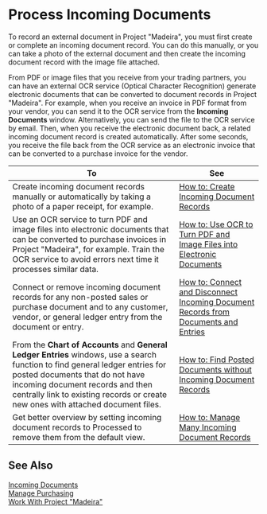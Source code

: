<properties
                pageTitle="Process Incoming Documents| Project “Madeira”"
                description="Process Incoming Documents"
                services="project-madeira"
                documentationCenter=""
                authors="SorenGP"
/>
<tags
    ms.service="project-madeira"
    ms.topic="article"
    ms.devlang="na"
    ms.topic="article"
    ms.tgt_pltfrm="na"
    ms.workload="Madeira"
    ms.date="05/12/2016"
    ms.author="SorenGP" />

# Process Incoming Documents

To record an external document in Project "Madeira", you must first create or complete an incoming document record. You can do this manually, or you can take a photo of the external document and then create the incoming document record with the image file attached.

From PDF or image files that you receive from your trading partners, you can have an external OCR service (Optical Character Recognition) generate electronic documents that can be converted to document records in Project "Madeira". For example, when you receive an invoice in PDF format from your vendor, you can send it to the OCR service from the **Incoming Documents** window. Alternatively, you can send the file to the OCR service by email. Then, when you receive the electronic document back, a related incoming document record is created automatically. After some seconds, you receive the file back from the OCR service as an electronic invoice that can be converted to a purchase invoice for the vendor.

|To     |See                   |
|-------|----------------------|
|Create incoming document records manually or automatically by taking a photo of a paper receipt, for example.|[How to: Create Incoming Document Records](across-how-create-income-document-records.md)|
|Use an OCR service to turn PDF and image files into electronic documents that can be converted to purchase invoices in Project "Madeira", for example. Train the OCR service to avoid errors next time it processes similar data.|[How to: Use OCR to Turn PDF and Image Files into Electronic Documents](across-how-use-ocr-pdf-images-files.md)|
|Connect or remove incoming document records for any non-posted sales or purchase document and to any customer, vendor, or general ledger entry from the document or entry.|[How to: Connect and Disconnect Incoming Document Records from Documents and Entries](across-how-connect-disconnect-income-document-records.md)|
|From the **Chart of Accounts** and **General Ledger Entries** windows, use a search function to find general ledger entries for posted documents that do not have incoming document records and then centrally link to existing records or create new ones with attached document files.|[How to: Find Posted Documents without Incoming Document Records](across-how-find-posted-documents-without-income-document-records.md)|
|Get better overview by setting incoming document records to Processed to remove them from the default view.|[How to: Manage Many Incoming Document Records](across-how-manage-many-income-document-records.md)|

## See Also  
[Incoming Documents](across-income-documents.md)  
[Manage Purchasing](purchasing-manage-purchasing.md)  
[Work With Project "Madeira"](ui-work-product.md)

